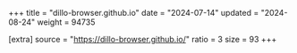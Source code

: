 +++
title = "dillo-browser.github.io"
date = "2024-07-14"
updated = "2024-08-24"
weight = 94735

[extra]
source = "https://dillo-browser.github.io/"
ratio = 3
size = 93
+++
